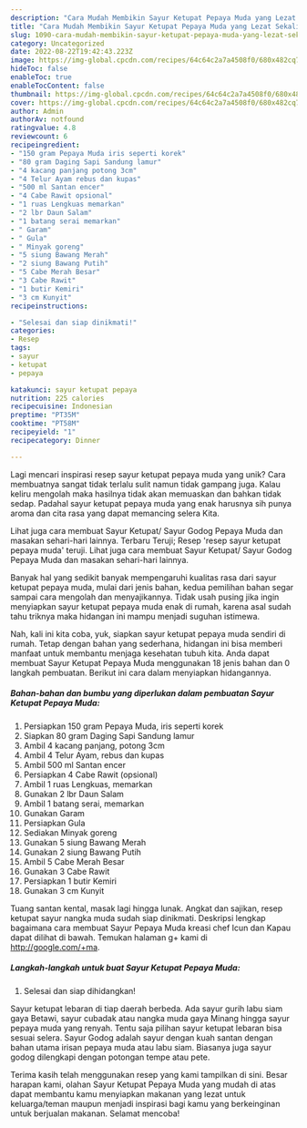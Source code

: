 ```yaml
---
description: "Cara Mudah Membikin Sayur Ketupat Pepaya Muda yang Lezat Sekali"
title: "Cara Mudah Membikin Sayur Ketupat Pepaya Muda yang Lezat Sekali"
slug: 1090-cara-mudah-membikin-sayur-ketupat-pepaya-muda-yang-lezat-sekali
category: Uncategorized
date: 2022-08-22T19:42:43.223Z
image: https://img-global.cpcdn.com/recipes/64c64c2a7a4508f0/680x482cq70/sayur-ketupat-pepaya-muda-foto-resep-utama.jpg
hideToc: false
enableToc: true
enableTocContent: false
thumbnail: https://img-global.cpcdn.com/recipes/64c64c2a7a4508f0/680x482cq70/sayur-ketupat-pepaya-muda-foto-resep-utama.jpg
cover: https://img-global.cpcdn.com/recipes/64c64c2a7a4508f0/680x482cq70/sayur-ketupat-pepaya-muda-foto-resep-utama.jpg
author: Admin
authorAv: notfound
ratingvalue: 4.8
reviewcount: 6
recipeingredient:
- "150 gram Pepaya Muda iris seperti korek"
- "80 gram Daging Sapi Sandung lamur"
- "4 kacang panjang potong 3cm"
- "4 Telur Ayam rebus dan kupas"
- "500 ml Santan encer"
- "4 Cabe Rawit opsional"
- "1 ruas Lengkuas memarkan"
- "2 lbr Daun Salam"
- "1 batang serai memarkan"
- " Garam"
- " Gula"
- " Minyak goreng"
- "5 siung Bawang Merah"
- "2 siung Bawang Putih"
- "5 Cabe Merah Besar"
- "3 Cabe Rawit"
- "1 butir Kemiri"
- "3 cm Kunyit"
recipeinstructions:

- "Selesai dan siap dinikmati!"
categories:
- Resep
tags:
- sayur
- ketupat
- pepaya

katakunci: sayur ketupat pepaya 
nutrition: 225 calories
recipecuisine: Indonesian
preptime: "PT35M"
cooktime: "PT58M"
recipeyield: "1"
recipecategory: Dinner

---
```





Lagi mencari inspirasi resep sayur ketupat pepaya muda yang unik? Cara membuatnya sangat tidak terlalu sulit namun tidak gampang juga. Kalau keliru mengolah maka hasilnya tidak akan memuaskan dan bahkan tidak sedap. Padahal sayur ketupat pepaya muda yang enak harusnya sih punya aroma dan cita rasa yang dapat memancing selera Kita.





Lihat juga cara membuat Sayur Ketupat/ Sayur Godog Pepaya Muda dan masakan sehari-hari lainnya. Terbaru Teruji; Resep &#39;resep sayur ketupat pepaya muda&#39; teruji. Lihat juga cara membuat Sayur Ketupat/ Sayur Godog Pepaya Muda dan masakan sehari-hari lainnya.

Banyak hal yang sedikit banyak mempengaruhi kualitas rasa dari sayur ketupat pepaya muda, mulai dari jenis bahan, kedua pemilihan bahan segar sampai cara mengolah dan menyajikannya. Tidak usah pusing jika ingin menyiapkan sayur ketupat pepaya muda enak di rumah, karena asal sudah tahu triknya maka hidangan ini mampu menjadi suguhan istimewa.






Nah, kali ini kita coba, yuk, siapkan sayur ketupat pepaya muda sendiri di rumah. Tetap dengan bahan yang sederhana, hidangan ini bisa memberi manfaat untuk membantu menjaga kesehatan tubuh kita. Anda dapat membuat Sayur Ketupat Pepaya Muda menggunakan 18 jenis bahan dan 0 langkah pembuatan. Berikut ini cara dalam menyiapkan hidangannya.

<!--inarticleads1-->

##### Bahan-bahan dan bumbu yang diperlukan dalam pembuatan Sayur Ketupat Pepaya Muda:

1. Persiapkan 150 gram Pepaya Muda, iris seperti korek
1. Siapkan 80 gram Daging Sapi Sandung lamur
1. Ambil 4 kacang panjang, potong 3cm
1. Ambil 4 Telur Ayam, rebus dan kupas
1. Ambil 500 ml Santan encer
1. Persiapkan 4 Cabe Rawit (opsional)
1. Ambil 1 ruas Lengkuas, memarkan
1. Gunakan 2 lbr Daun Salam
1. Ambil 1 batang serai, memarkan
1. Gunakan  Garam
1. Persiapkan  Gula
1. Sediakan  Minyak goreng
1. Gunakan 5 siung Bawang Merah
1. Gunakan 2 siung Bawang Putih
1. Ambil 5 Cabe Merah Besar
1. Gunakan 3 Cabe Rawit
1. Persiapkan 1 butir Kemiri
1. Gunakan 3 cm Kunyit


Tuang santan kental, masak lagi hingga lunak. Angkat dan sajikan, resep ketupat sayur nangka muda sudah siap dinikmati. Deskripsi lengkap bagaimana cara membuat Sayur Pepaya Muda kreasi chef Icun dan Kapau dapat dilihat di bawah. Temukan halaman g+ kami di http://google.com/+ma. 

<!--inarticleads2-->

##### Langkah-langkah untuk buat Sayur Ketupat Pepaya Muda:


1. Selesai dan siap dihidangkan!

Sayur ketupat lebaran di tiap daerah berbeda. Ada sayur gurih labu siam gaya Betawi, sayur cubadak atau nangka muda gaya Minang hingga sayur pepaya muda yang renyah. Tentu saja pilihan sayur ketupat lebaran bisa sesuai selera. Sayur Godog adalah sayur dengan kuah santan dengan bahan utama irisan pepaya muda atau labu siam. Biasanya juga sayur godog dilengkapi dengan potongan tempe atau pete. 

Terima kasih telah menggunakan resep yang kami tampilkan di sini. Besar harapan kami, olahan Sayur Ketupat Pepaya Muda yang mudah di atas dapat membantu kamu menyiapkan makanan yang lezat untuk keluarga/teman maupun menjadi inspirasi bagi kamu yang berkeinginan untuk berjualan makanan. Selamat mencoba!
